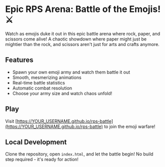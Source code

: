 # Epic RPS Arena: Battle of the Emojis! ⚔️

Watch as emojis duke it out in this epic battle arena where rock, paper, and scissors come alive! A chaotic showdown where paper might just be mightier than the rock, and scissors aren't just for arts and crafts anymore.

## Features
- Spawn your own emoji army and watch them battle it out
- Smooth, mesmerizing animations
- Real-time battle statistics
- Automatic combat resolution
- Choose your army size and watch chaos unfold!

## Play
Visit [https://YOUR_USERNAME.github.io/rps-battle](https://YOUR_USERNAME.github.io/rps-battle) to join the emoji warfare!

## Local Development
Clone the repository, open `index.html`, and let the battle begin! No build step required - it's ready for action!
